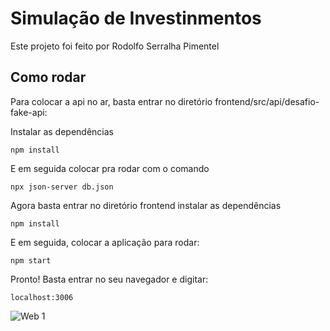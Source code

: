 # Simulação de Investinmentos

Este projeto foi feito por Rodolfo Serralha Pimentel

## Como rodar
 
Para colocar a api no ar, basta entrar no diretório frontend/src/api/desafio-fake-api:

Instalar as dependências 
```
npm install
```
E em seguida colocar pra rodar com o comando
```
npx json-server db.json
```
Agora basta entrar no diretório frontend instalar as dependências

```
npm install
```
E em seguida, colocar a aplicação para rodar:
```
npm start
```
Pronto! Basta entrar no seu navegador e digitar:
```
localhost:3006
```

![Web 1](https://i.ibb.co/SyV88Y4/Captura-de-tela-de-2022-02-10-17-04-25.png)
